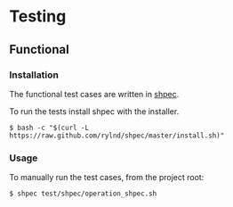 # Testing

## Functional

### Installation

The functional test cases are written in [shpec](https://github.com/rylnd/shpec). 

To run the tests install shpec with the installer.

```
$ bash -c "$(curl -L https://raw.github.com/rylnd/shpec/master/install.sh)"
```

### Usage

To manually run the test cases, from the project root:

```
$ shpec test/shpec/operation_shpec.sh
```

